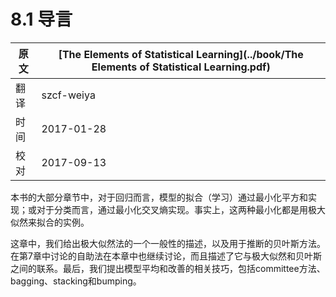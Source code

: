 # 8.1 导言

| 原文   | [The Elements of Statistical Learning](../book/The Elements of Statistical Learning.pdf) |
| ---- | ---------------------------------------- |
| 翻译   | szcf-weiya                               |
| 时间   | 2017-01-28                               |
| 校对   | 2017-09-13                               |

本书的大部分章节中，对于回归而言，模型的拟合（学习）通过最小化平方和实现；或对于分类而言，通过最小化交叉熵实现。事实上，这两种最小化都是用极大似然来拟合的实例。

这章中，我们给出极大似然法的一个一般性的描述，以及用于推断的贝叶斯方法。在第7章中讨论的自助法在本章中也继续讨论，而且描述了它与极大似然和贝叶斯之间的联系。最后，我们提出模型平均和改善的相关技巧，包括committee方法、bagging、stacking和bumping。
